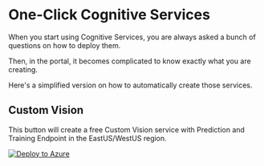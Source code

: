 # One-Click Cognitive Services

When you start using Cognitive Services, you are always asked a bunch of questions on how to deploy them.

Then, in the portal, it becomes complicated to know exactly what you are creating.

Here's a simplified version on how to automatically create those services.

## Custom Vision

This button will create a free Custom Vision service with Prediction and Training Endpoint in the EastUS/WestUS region.

[![Deploy to Azure](https://aka.ms/deploytoazurebutton)](https://portal.azure.com/#create/Microsoft.Template/uri/https%3A%2F%2Fgithub.com%2FMaximRouiller%2FOneClickCognitiveServices%2Fblob%2Fmaster%2Fcustomvision%2Ftemplate.json)
